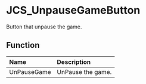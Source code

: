 # JCS_UnpauseGameButton

Button that unpause the game.

## Function

| Name        | Description       |
|:------------|:------------------|
| UnPauseGame | UnPause the game. |
